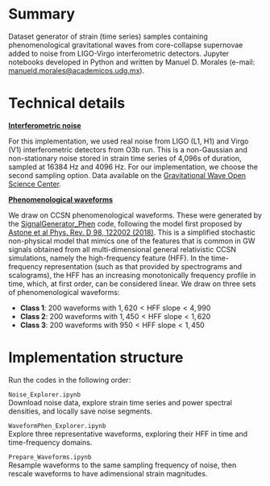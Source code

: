 # Summary

Dataset generator of strain (time series) samples containing phenomenological gravitational waves from core-collapse supernovae added to noise from LIGO-Virgo interferometric detectors. Jupyter notebooks developed in Python and written by Manuel D. Morales (e-mail: <manueld.morales@academicos.udg.mx>).


# Technical details

<b><ins>Interferometric noise</ins></b>

For this implementation, we used real noise from LIGO (L1, H1) and Virgo (V1) interferometric detectors from O3b run. This is a non-Gaussian and non-stationary noise stored in strain time series of 4,096s of duration, sampled at 16384 Hz and 4096 Hz. For our implementation, we choose the second sampling option. Data available on the [Gravitational Wave Open Science Center](https://gwosc.org/).

<b><ins>Phenomenological waveforms</ins></b>

We draw on CCSN phenomenological waveforms. These were generated by the [SignalGenerator_Phen](https://github.com/CesarTiznado/SignalGenerator_Phen) code, following the model first proposed by [Astone et al Phys. Rev. D 98, 122002 (2018)](https://doi.org/10.1103/PhysRevD.98.122002). This is a simplified stochastic non-physical model that mimics one of the features that is common in GW signals obtained from all multi-dimensional general relativistic CCSN simulations, namely the high-frequency feature (HFF). In the time-frequency representation (such as that provided by spectrograms and scalograms), the HFF has an increasing monotonically frequency profile in time, which, at first order, can be considered linear. We draw on three sets of phenomenological waveforms:

- <b>Class 1</b>: 200 waveforms with $1,620 \lt \text{HFF slope} \lt 4,990$
- <b>Class 2</b>: 200 waveforms with $1,450 \lt \text{HFF slope} \lt 1,620$
- <b>Class 3</b>: 200 waveforms with $950 \lt \text{HFF slope} \lt 1,450$

# Implementation structure

Run the codes in the following order:

`Noise_Explorer.ipynb`</br>
Download noise data, explore strain time series and power spectral densities, and locally save noise segments.

`WaveformPhen_Explorer.ipynb`</br>
Explore three representative waveforms, exploring their HFF in time and time-frequency domains. 

`Prepare_Waveforms.ipynb`</br>
Resample waveforms to the same sampling frequency of noise, then rescale waveforms to have adimensional strain magnitudes.
